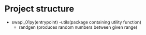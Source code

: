 # Project structure 

* swapi_01py(entrypoint)
 -utils(package containing utility function)
   * randgen (produces random numbers between given range)